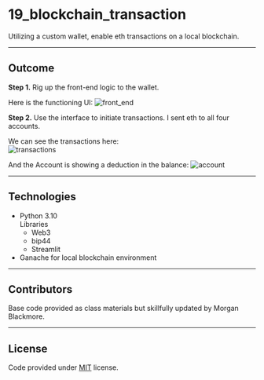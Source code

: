 # 19_blockchain_transaction

Utilizing a custom wallet, enable eth transactions on a local blockchain. 

---  

## Outcome  

**Step 1.** Rig up the front-end logic to the wallet.

Here is the functioning UI:
![front_end]('Starter_Code\Starter_Code\Images\front_end.png')

**Step 2.** Use the interface to initiate transactions. I sent eth to all four accounts.
  
We can see the transactions here:  
![transactions]('Starter_Code\Starter_Code\Images\transctions.png')

And the Account is showing a deduction in the balance:
![account]('Starter_Code\Starter_Code\Images\ganache_accounts')
  
---

## Technologies  
* Python 3.10  
    Libraries  
    * Web3  
    * bip44  
    * Streamlit  
* Ganache for local blockchain environment

---  

## Contributors  
Base code provided as class materials but skillfully updated by Morgan Blackmore.  

---  

## License  
Code provided under [MIT](https://mit-license.org/) license.

